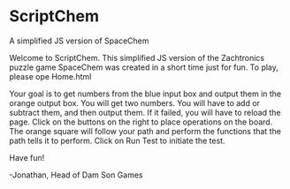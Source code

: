 # ScriptChem
A simplified JS version of SpaceChem

Welcome to ScriptChem.
This simplified JS version of the Zachtronics puzzle game SpaceChem was created in a short time just for fun.
To play, please ope Home.html

Your goal is to get numbers from the blue input box and output them in the orange output box.
You will get two numbers. You will have to add or subtract them, and then output them.
If it failed, you will have to reload the page.
Click on the buttons on the right to place operations on the board.
The orange square will follow your path and perform the functions that the path tells it to perform.
Click on Run Test to initiate the test.


Have fun!

-Jonathan, Head of Dam Son Games
